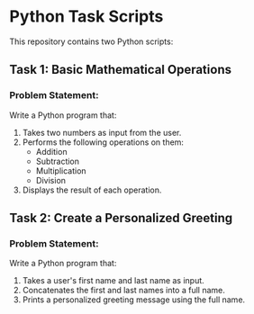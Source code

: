 # Python Task Scripts

This repository contains two Python scripts:
## Task 1: Basic Mathematical Operations

### Problem Statement:
Write a Python program that:
1. Takes two numbers as input from the user.
2. Performs the following operations on them:
   - Addition
   - Subtraction
   - Multiplication
   - Division
3. Displays the result of each operation.

## Task 2: Create a Personalized Greeting

### Problem Statement:
Write a Python program that:
1. Takes a user's first name and last name as input.
2. Concatenates the first and last names into a full name.
3. Prints a personalized greeting message using the full name.

